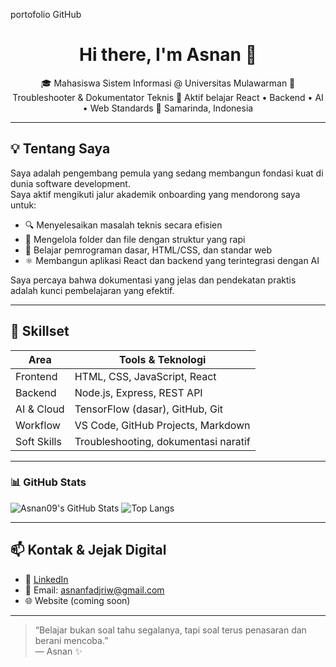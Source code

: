portofolio GitHub


<h1 align="center">Hi there, I'm Asnan 👋</h1>

<p align="center">
  🎓 Mahasiswa Sistem Informasi @ Universitas Mulawarman  
  🧩 Troubleshooter & Dokumentator Teknis  
  🚀 Aktif belajar React • Backend • AI • Web Standards  
  📍 Samarinda, Indonesia  
</p>

---

## 💡 Tentang Saya

Saya adalah pengembang pemula yang sedang membangun fondasi kuat di dunia software development.  
Saya aktif mengikuti jalur akademik onboarding yang mendorong saya untuk:

- 🔍 Menyelesaikan masalah teknis secara efisien
- 📁 Mengelola folder dan file dengan struktur yang rapi
- 🧠 Belajar pemrograman dasar, HTML/CSS, dan standar web
- ⚛️ Membangun aplikasi React dan backend yang terintegrasi dengan AI

Saya percaya bahwa dokumentasi yang jelas dan pendekatan praktis adalah kunci pembelajaran yang efektif.

---

## 🧰 Skillset

| Area            | Tools & Teknologi                     |
|-----------------|----------------------------------------|
| Frontend        | HTML, CSS, JavaScript, React           |
| Backend         | Node.js, Express, REST API             |
| AI & Cloud      | TensorFlow (dasar), GitHub, Git        |
| Workflow        | VS Code, GitHub Projects, Markdown     |
| Soft Skills     | Troubleshooting, dokumentasi naratif   |

---

### 📊 GitHub Stats

![Asnan09's GitHub Stats](https://github-readme-stats.vercel.app/api?username=Asnan09&show_icons=true&theme=radical)
![Top Langs](https://github-readme-stats.vercel.app/api/top-langs/?username=Asnan09&layout=compact&theme=radical)

---

## 📫 Kontak & Jejak Digital

- 💼 [LinkedIn](https://www.linkedin.com/in/asnan-fadjri-wahyudi-9051a1335/)
- 📮 Email: asnanfadjriw@gmail.com
- 🌐 Website (coming soon)

---

> “Belajar bukan soal tahu segalanya, tapi soal terus penasaran dan berani mencoba.”  
> — Asnan ✨
